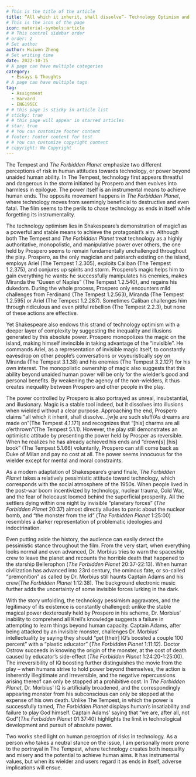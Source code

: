 ```yaml
---
# This is the title of the article
title: “All which it inherit, shall dissolve”- Technology Optimism and Pessimism in The Tempest and The Forbidden Planet
# This is the icon of the page
icon: material-symbols:article
# # This control sidebar order
# order: 2
# Set author
author: Huiwen Zheng
# Set writing time
date: 2022-10-15
# A page can have multiple categories
category:
  - Essays & Thoughts
# A page can have multiple tags
tag:
  - Assignment
  - Harvard
  - ENG195EC
# # this page is sticky in article list
# sticky: true
# # this page will appear in starred articles
# star: true
# # You can customize footer content
# footer: Footer content for test
# # You can customize copyright content
# copyright: No Copyright
---
```


The Tempest and _The Forbidden Planet_ emphasize two different perceptions of risk in human attitudes towards technology, or power beyond unaided human ability. In The Tempest, technology first appears threatful and dangerous in the storm initiated by Prospero and then evolves into harmless in epilogue. The power itself is an instrumental means to achieve human ends. The opposite movement happens in _The Forbidden Planet_, where technology moves from seemingly beneficial to destructive and even fatal. The film seems to the perils to chase technology as ends in itself while forgetting its instrumentality.

The technology optimism lies in Shakespeare’s demonstration of magic1 as a powerful and stable means to achieve the protagonist’s aim. Although both The Tempest and _The Forbidden Planet_ treat technology as a highly authoritative, monopolistic, and manipulative power over others, the one held by Prospero seems to remain fundamentally unchallenged throughout the play. Prospero, as the only magician and patriarch existing on the island, employs Ariel (The Tempest 1.2.305), exploits Caliban (The Tempest 1.2.375), and conjures up spirits and storm. Prospero’s magic helps him to gain everything he wants: he successfully manipulates his enemies, makes Miranda the “Queen of Naples” (The Tempest 1.2.540), and regains his dukedom. During the whole process, Prospero only encounters mild challenges from Ferdinand (The Tempest 1.2.563), Miranda (The Tempest 1.2.595) or Ariel (The Tempest 1.2.287). Sometimes Caliban challenges him through ridiculous and even pitiful rebellion (The Tempest 2.2.3), but none of these actions are effective.

Yet Shakespeare also endows this strand of technology optimism with a deeper layer of complexity by suggesting the inequality and illusions generated by this absolute power. Prospero monopolizes the magic on the island, making himself invincible in taking advantage of the “invisible”. He commands Ariel, as a representation of invisible magic itself, to constantly eavesdrop on other people’s conversations or voyeuristically spy on Miranda (The Tempest 3.1.38) and his enemies (The Tempest 3.2.127) for his own interest. The monopolistic ownership of magic also suggests that this ability beyond unaided human power will be only for the wielder’s good and personal benefits. By weakening the agency of the non-wielders, it thus creates inequality between Prospero and other people in the play.

The power controlled by Prospero is also portrayed as unreal, insubstantial, and illusionary. Magic is a stable tool indeed, but it dissolves into illusions when wielded without a clear purpose. Approaching the end, Prospero claims “all which it inherit, shall dissolve…[w]e are such stuff/As dreams are made on”(The Tempest 4.1.171) and recognizes that “[his] charms are all o’erthrown”(The Tempest 5.1.1). However, the play still demonstrates an optimistic attitude by presenting the power held by Prosper as reversible. When he realizes he has already achieved his ends and “drown[s] [his] book” (The Tempest 5.1.66) voluntarily, Prospero can still come back as Duke of Milan and pay no cost at all. The power seems innocuous for the wielder except for mental and moral constraints.

As a modern adaptation of Shakespeare’s grand finale, _The Forbidden Planet_ takes a relatively pessimistic attitude toward technology, which corresponds with the social atmosphere of the 1950s. When people lived in the post-war boom incentivized by technology, nuclear trauma, Cold War, and the fear of holocaust loomed behind the superficial prosperity. All the settlers dying within one night by invisible “planetary forces” (_The Forbidden Planet_ 20:37) almost directly alludes to panic about the nuclear bomb, and “the monster from the id” (_The Forbidden Planet_ 1:25:00) resembles a darker representation of problematic ideologies and indoctrination.

Even putting aside the history, the audience can easily detect the pessimistic stance throughout the film. From the very start, when everything looks normal and even advanced, Dr. Morbius tries to warn the spaceship crew to leave the planet and recounts the horrible death that happened to the starship Bellerophon (_The Forbidden Planet_ 20:37-22:13). When human civilization has advanced into 23rd century, the ominous fate, or so-called “premonition” as called by Dr. Morbius still haunts Captain Adams and his crew(_The Forbidden Planet_ 1:12:38). The background electronic music further adds the uncertainty of some invisible forces lurking in the dark.

With the story unfolding, the technology pessimism aggravates, and the legitimacy of its existence is constantly challenged: unlike the stable magical power dexterously held by Prospero in his scheme, Dr. Morbius’ inability to comprehend all Krell’s knowledge suggests a failure in attempting to learn things beyond human capacity. Captain Adams, after being attacked by an invisible monster, challenges Dr. Morbius’ intellectuality by saying they should “get [their] IQ’s boosted a couple 100 percent” with a “plastic educator” (_The Forbidden Planet_ 1:11:12). Doctor Ostrow succeeds in knowing the origin of the monster, at the cost of death caused by educator’s side-effect (_The Forbidden Planet_ 1:24:20-1:25:00). The irreversibility of IQ boosting further distinguishes the movie from the play – when humans strive to hold power beyond themselves, the action is inherently illegitimate and irreversible, and the negative repercussions arising thereof can only be stopped at a prohibitive cost. In _The Forbidden Planet_, Dr. Morbius’ IQ is artificially broadened, and the correspondingly appearing monster from his subconscious can only be stopped at the expense of his own death. Unlike The Tempest, in which the power is successfully tamed, _The Forbidden Planet_ displays human’s insatiability and failure to play God himself. Captain Adams’ saying that “we are, after all, not God”(_The Forbidden Planet_ 01:37:40) highlights the limit in technological development and pursuit of absolute power.

Two works shed light on human perception of risks in technology. As a person who takes a neutral stance on the issue, I am personally more prone to the portrayal in The Tempest, where technology creates both inequality and misery and the potential to achieve human aims. It has instrumental values, but when its wielder and users regard it as ends in itself, adverse implications will ensue.
